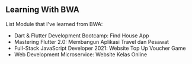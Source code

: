 ## Learning With BWA
List Module that I've learned from BWA:
- Dart & Flutter Development Bootcamp: Find House App
- Mastering Flutter 2.0: Membangun Aplikasi Travel dan Pesawat
- Full-Stack JavaScript Developer 2021: Website Top Up Voucher Game
- Web Development Microservice: Website Kelas Online
